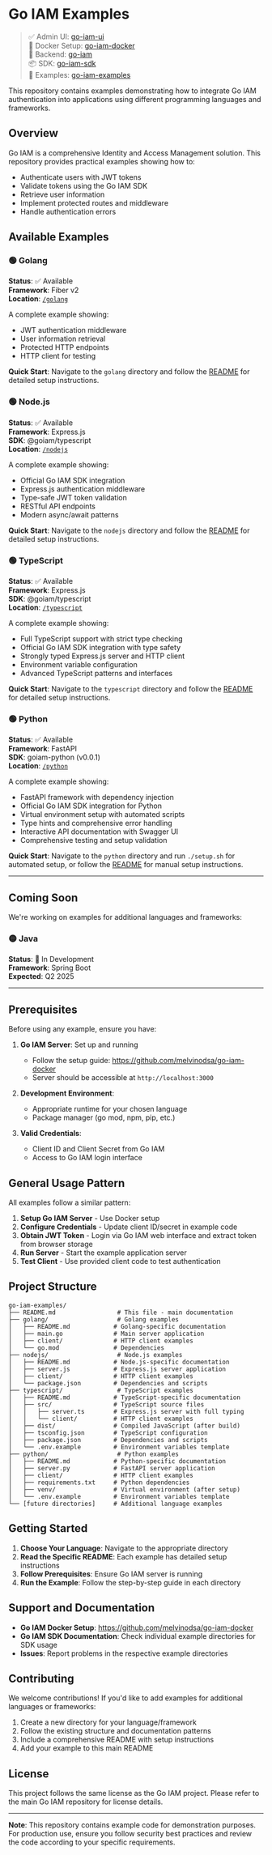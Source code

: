 # Go IAM Examples

> ✅ Admin UI: [go-iam-ui](https://github.com/melvinodsa/go-iam-ui)  
> 🐳 Docker Setup: [go-iam-docker](https://github.com/melvinodsa/go-iam-docker)  
> 🔐 Backend: [go-iam](https://github.com/melvinodsa/go-iam)  
> 📦 SDK: [go-iam-sdk](https://github.com/melvinodsa/go-iam-sdk)  
> 🚀 Examples: [go-iam-examples](https://github.com/melvinodsa/go-iam-examples)

This repository contains examples demonstrating how to integrate Go IAM authentication into applications using different programming languages and frameworks.

## Overview

Go IAM is a comprehensive Identity and Access Management solution. This repository provides practical examples showing how to:

- Authenticate users with JWT tokens
- Validate tokens using the Go IAM SDK
- Retrieve user information
- Implement protected routes and middleware
- Handle authentication errors

## Available Examples

### 🟢 Golang

**Status**: ✅ Available  
**Framework**: Fiber v2  
**Location**: [`/golang`](./golang/)

A complete example showing:

- JWT authentication middleware
- User information retrieval
- Protected HTTP endpoints
- HTTP client for testing

**Quick Start**: Navigate to the `golang` directory and follow the [README](./golang/README.md) for detailed setup instructions.

### 🟢 Node.js

**Status**: ✅ Available  
**Framework**: Express.js  
**SDK**: @goiam/typescript  
**Location**: [`/nodejs`](./nodejs/)

A complete example showing:

- Official Go IAM SDK integration
- Express.js authentication middleware
- Type-safe JWT token validation
- RESTful API endpoints
- Modern async/await patterns

**Quick Start**: Navigate to the `nodejs` directory and follow the [README](./nodejs/README.md) for detailed setup instructions.

### 🟢 TypeScript

**Status**: ✅ Available  
**Framework**: Express.js  
**SDK**: @goiam/typescript  
**Location**: [`/typescript`](./typescript/)

A complete example showing:

- Full TypeScript support with strict type checking
- Official Go IAM SDK integration with type safety
- Strongly typed Express.js server and HTTP client
- Environment variable configuration
- Advanced TypeScript patterns and interfaces

**Quick Start**: Navigate to the `typescript` directory and follow the [README](./typescript/README.md) for detailed setup instructions.

### 🟢 Python

**Status**: ✅ Available  
**Framework**: FastAPI  
**SDK**: goiam-python (v0.0.1)  
**Location**: [`/python`](./python/)

A complete example showing:

- FastAPI framework with dependency injection
- Official Go IAM SDK integration for Python
- Virtual environment setup with automated scripts
- Type hints and comprehensive error handling
- Interactive API documentation with Swagger UI
- Comprehensive testing and setup validation

**Quick Start**: Navigate to the `python` directory and run `./setup.sh` for automated setup, or follow the [README](./python/README.md) for manual setup instructions.

---

## Coming Soon

We're working on examples for additional languages and frameworks:

### 🟡 Java

**Status**: 🚧 In Development  
**Framework**: Spring Boot  
**Expected**: Q2 2025

---

## Prerequisites

Before using any example, ensure you have:

1. **Go IAM Server**: Set up and running

   - Follow the setup guide: https://github.com/melvinodsa/go-iam-docker
   - Server should be accessible at `http://localhost:3000`

2. **Development Environment**:

   - Appropriate runtime for your chosen language
   - Package manager (go mod, npm, pip, etc.)

3. **Valid Credentials**:
   - Client ID and Client Secret from Go IAM
   - Access to Go IAM login interface

## General Usage Pattern

All examples follow a similar pattern:

1. **Setup Go IAM Server** - Use Docker setup
2. **Configure Credentials** - Update client ID/secret in example code
3. **Obtain JWT Token** - Login via Go IAM web interface and extract token from browser storage
4. **Run Server** - Start the example application server
5. **Test Client** - Use provided client code to test authentication

## Project Structure

```
go-iam-examples/
├── README.md                 # This file - main documentation
├── golang/                   # Golang examples
│   ├── README.md            # Golang-specific documentation
│   ├── main.go              # Main server application
│   ├── client/              # HTTP client examples
│   └── go.mod               # Dependencies
├── nodejs/                   # Node.js examples
│   ├── README.md            # Node.js-specific documentation
│   ├── server.js            # Express.js server application
│   ├── client/              # HTTP client examples
│   └── package.json         # Dependencies and scripts
├── typescript/               # TypeScript examples
│   ├── README.md            # TypeScript-specific documentation
│   ├── src/                 # TypeScript source files
│   │   ├── server.ts        # Express.js server with full typing
│   │   └── client/          # HTTP client examples
│   ├── dist/                # Compiled JavaScript (after build)
│   ├── tsconfig.json        # TypeScript configuration
│   ├── package.json         # Dependencies and scripts
│   └── .env.example         # Environment variables template
├── python/                   # Python examples
│   ├── README.md            # Python-specific documentation
│   ├── server.py            # FastAPI server application
│   ├── client/              # HTTP client examples
│   ├── requirements.txt     # Python dependencies
│   ├── venv/                # Virtual environment (after setup)
│   └── .env.example         # Environment variables template
└── [future directories]     # Additional language examples
```

## Getting Started

1. **Choose Your Language**: Navigate to the appropriate directory
2. **Read the Specific README**: Each example has detailed setup instructions
3. **Follow Prerequisites**: Ensure Go IAM server is running
4. **Run the Example**: Follow the step-by-step guide in each directory

## Support and Documentation

- **Go IAM Docker Setup**: https://github.com/melvinodsa/go-iam-docker
- **Go IAM SDK Documentation**: Check individual example directories for SDK usage
- **Issues**: Report problems in the respective example directories

## Contributing

We welcome contributions! If you'd like to add examples for additional languages or frameworks:

1. Create a new directory for your language/framework
2. Follow the existing structure and documentation patterns
3. Include a comprehensive README with setup instructions
4. Add your example to this main README

## License

This project follows the same license as the Go IAM project. Please refer to the main Go IAM repository for license details.

---

**Note**: This repository contains example code for demonstration purposes. For production use, ensure you follow security best practices and review the code according to your specific requirements.
